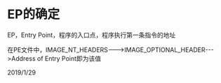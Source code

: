 # EP的确定

EP，Entry Point，程序的入口点，程序执行第一条指令的地址  

在PE文件中，IMAGE_NT_HEADERS--->IMAGE_OPTIONAL_HEADER--->Address of Entry Point即为该值  


2019/1/29  
